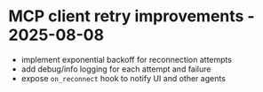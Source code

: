 # MCP client retry improvements - 2025-08-08
- implement exponential backoff for reconnection attempts
- add debug/info logging for each attempt and failure
- expose `on_reconnect` hook to notify UI and other agents
